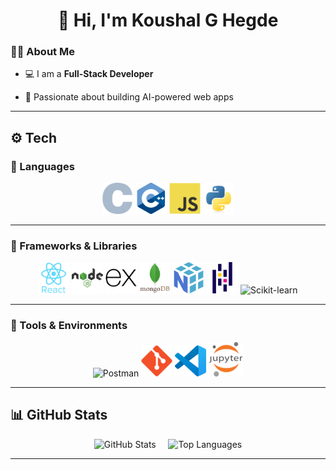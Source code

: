 <h1 align="center">👋 Hi, I'm Koushal G Hegde</h1>




### 👨‍💻 About Me
- 💻 I am a **Full-Stack Developer**

- 🚀 Passionate about building AI-powered web apps

---

## ⚙️ Tech

### 🔗 Languages
<p align="center">
  <img src="https://raw.githubusercontent.com/devicons/devicon/master/icons/c/c-original.svg" width="50" height="50" alt="C"/>
  <img src="https://raw.githubusercontent.com/devicons/devicon/master/icons/cplusplus/cplusplus-original.svg" width="50" height="50" alt="C++"/>
  <img src="https://raw.githubusercontent.com/devicons/devicon/master/icons/javascript/javascript-original.svg" width="50" height="50" alt="JavaScript"/>
  
  <img src="https://raw.githubusercontent.com/devicons/devicon/master/icons/python/python-original.svg" width="50" height="50" alt="Python"/>
</p>

---

### 🔗 Frameworks & Libraries
<p align="center">
  
  <img src="https://raw.githubusercontent.com/devicons/devicon/master/icons/react/react-original-wordmark.svg" width="50" height="50" alt="React"/>
  <img src="https://raw.githubusercontent.com/devicons/devicon/master/icons/nodejs/nodejs-original-wordmark.svg" width="50" height="50" alt="NodeJS"/>
  <img src="https://raw.githubusercontent.com/devicons/devicon/master/icons/express/express-original.svg" width="50" height="50" alt="ExpressJS"/>
  <img src="https://raw.githubusercontent.com/devicons/devicon/master/icons/mongodb/mongodb-original-wordmark.svg" width="50" height="50" alt="MongoDB"/>
  <img src="https://raw.githubusercontent.com/devicons/devicon/master/icons/numpy/numpy-original.svg" width="50" height="50" alt="NumPy"/>
  <img src="https://raw.githubusercontent.com/devicons/devicon/master/icons/pandas/pandas-original.svg" width="50" height="50" alt="Pandas"/>
  <img src="https://upload.wikimedia.org/wikipedia/commons/0/05/Scikit_learn_logo_small.svg" width="50" height="50" alt="Scikit-learn"/>
</p>




---

### 🔗 Tools & Environments
<p align="center">
  <img src="https://www.vectorlogo.zone/logos/getpostman/getpostman-icon.svg" width="50" height="50" alt="Postman"/>
  <img src="https://raw.githubusercontent.com/devicons/devicon/master/icons/git/git-original.svg" width="50" height="50" alt="Git"/>
  <img src="https://raw.githubusercontent.com/devicons/devicon/master/icons/vscode/vscode-original.svg" width="50" height="50" alt="VS Code"/>
  <img src="https://raw.githubusercontent.com/devicons/devicon/master/icons/jupyter/jupyter-original-wordmark.svg" width="55" height="55" alt="Jupyter"/>
</p>

---

## 📊 GitHub Stats
<p align="center">
  <img src="https://github-readme-stats.vercel.app/api?username=koushalgh&show_icons=true&theme=radical" alt="GitHub Stats" height="180"/>
  &nbsp;&nbsp;&nbsp;
  <img src="https://github-readme-stats.vercel.app/api/top-langs/?username=koushalgh&layout=compact&theme=radical" alt="Top Languages" height="180"/>
</p>

---


